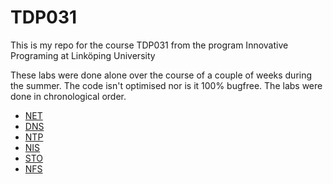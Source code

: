 # TDP031
This is my repo for the course TDP031 from the program Innovative Programing at Linköping University

These labs were done alone over the course of a couple of weeks during the summer. The code isn't optimised nor is it 100% bugfree. The labs were done in chronological order.

* [NET](1-NET/README.md)
* [DNS](2-DNS/README.md)
* [NTP](3-NTP/README.md)
* [NIS](4-NIS/README.md)
* [STO](5-STO/README.md)
* [NFS](6-NFS/README.md)
